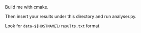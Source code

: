 Build me with cmake.

Then insert your results under this directory and run analyser.py.

Look for `data-${HOSTNAME}/results.txt` format.

